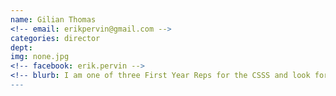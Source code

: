 ```yaml
---
name: Gilian Thomas
<!-- email: erikpervin@gmail.com -->
categories: director
dept: 
img: none.jpg
<!-- facebook: erik.pervin -->
<!-- blurb: I am one of three First Year Reps for the CSSS and look forward to being able to work with the science community here at Carleton. I like to longboard, play bass guitar and read about Eastern Philosophy - feel free to contact me with questions or just say what's up! -->
---
```


